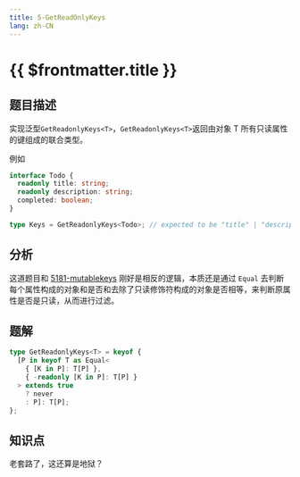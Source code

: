 ```yaml
---
title: 5-GetReadOnlyKeys
lang: zh-CN
---
```


# {{ $frontmatter.title }}

## 题目描述

实现泛型`GetReadonlyKeys<T>`，`GetReadonlyKeys<T>`返回由对象 T 所有只读属性的键组成的联合类型。

例如

```ts
interface Todo {
  readonly title: string;
  readonly description: string;
  completed: boolean;
}

type Keys = GetReadonlyKeys<Todo>; // expected to be "title" | "description"
```

## 分析

这道题目和 [5181-mutablekeys](/hard/5181-mutablekeys.md) 刚好是相反的逻辑，本质还是通过 `Equal` 去判断每个属性构成的对象和是否和去除了只读修饰符构成的对象是否相等，来判断原属性是否是只读，从而进行过滤。

## 题解

```ts
type GetReadonlyKeys<T> = keyof {
  [P in keyof T as Equal<
    { [K in P]: T[P] },
    { -readonly [K in P]: T[P] }
  > extends true
    ? never
    : P]: T[P];
};
```

## 知识点

老套路了，这还算是地狱？

